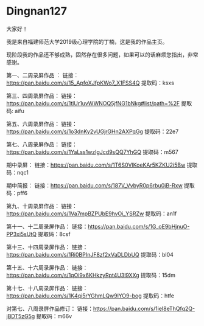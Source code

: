 # Dingnan127

大家好！

我是来自福建师范大学2019级心理学院的丁楠，这是我的作品主页。

现阶段我的作品还不够成熟，固然存在很多问题，如果可以的话麻烦您指出，非常感谢。

第一、二周录屏作品 ：
链接：https://pan.baidu.com/s/15_ApfoXJfpKWo7_X1FSS4Q 
提取码：ksxs

第三、四周录屏作品：
链接：https://pan.baidu.com/s/1tlUr1uvWWNOQ5jfNG1bNkg#list/path=%2F
提取码: aifu

第五、六周录屏作品：
链接：https://pan.baidu.com/s/1o3dnKy2vUGjrGHn2AXPqGg 
提取码：22e7

第七、八周录屏作品：
链接：https://pan.baidu.com/s/1YaLss1wzIgJcd9sQQ7YhGQ 
提取码：m567 

期中录屏：
链接：https://pan.baidu.com/s/1T6S0VlKoeKAr5KZKU2i5Bw 
提取码：nqc1

期中简报：
链接：https://pan.baidu.com/s/187V_VvbyR0p6rbu0jB-Rxw
提取码：pff6

第九、十周录屏作品：
链接：https://pan.baidu.com/s/1Va7mpBZPUbE9hvOi_YSRZw  提取码：an1f

第十一、十二周录屏作品：
链接：https://pan.baidu.com/s/1G_oE9bHjnuO-PP3xi5sUtQ  提取码：8csf 

第十三、十四周录屏作品：
链接：https://pan.baidu.com/s/1Ri0BPInJF8zf2xVaDLDbUQ
提取码：bl04

第十五、十六周录屏作品：
链接：https://pan.baidu.com/s/1qOi9x6KHkzyRpt4U3l9XXg
提取码：15dm

第十七、十八周录屏作品：
链接：https://pan.baidu.com/s/1K4qi5rYGhmLQw9lYO9-bog 
提取码：htfe

对第七、八周录屏作品修订：
链接：https://pan.baidu.com/s/1ieI8eThQfq2Q-jBDT5zG5g
提取码：m66v
